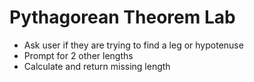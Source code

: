 Pythagorean Theorem Lab
=
- Ask user if they are trying to find a leg or hypotenuse
- Prompt for 2 other lengths
- Calculate and return missing length
